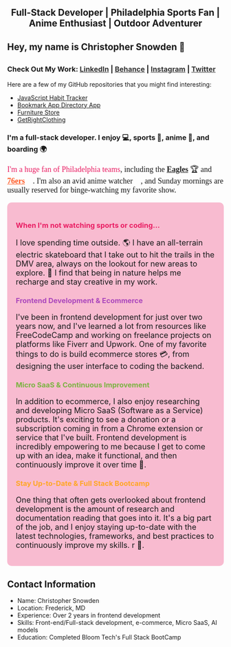 

<div style="text-align: center;">
  <h2>Full-Stack Developer | Philadelphia Sports Fan | Anime Enthusiast | Outdoor Adventurer</h2>
</div>

<h2>Hey, my name is Christopher Snowden 👋<h2> 


### Check Out My Work: <a href="https://www.linkedin.com/in/christopher-snowden-302939268/" style="color: #333;">LinkedIn</a> | <a href="https://www.behance.net/chrissnowden3" style="color: #333;">Behance</a> | <a href="https://www.instagram.com/praisehankhill/" style="color: #333;">Instagram</a> | <a href="https://twitter.com/PraiseHankHill" style="color: #333;">Twitter</a>

Here are a few of my GitHub repositories that you might find interesting:

- [JavaScript Habit Tracker](https://github.com/CSnowden1/JavaScript-Habit-Tracker)
- [Bookmark App Directory App](https://github.com/CSnowden1/Boomark-App-Directory-App)
- [Furniture Store](https://github.com/CSnowden1/Furniture-Store)
- [GetRightClothing](https://github.com/CSnowden1/GetRightClothing)

  
<h3> I'm a full-stack developer. I enjoy &#x1F4BB;, sports &#x1F3C0;, anime &#x1F97D;, and  boarding &#x1F30D; </h3>



  
<p style="font-family: 'Comic Sans MS', cursive; font-size: 18px;">
  <span style="color: #e91e63;">I'm a huge fan of Philadelphia teams</span>,
  including the <span style="text-decoration: underline; font-weight: bold; color: #212121;">Eagles</span> &#x1F3C6;
  and <span style="text-decoration: underline; font-weight: bold; color: #ff5722;">76ers</span> &#x1F3C0;.
  I'm also an avid anime watcher &#x1F409;, and Sunday mornings are usually reserved for binge-watching my favorite show.
</p>

<div style="background-color: #f8bbd0; padding: 20px; border-radius: 10px;">
  <h3 style="color: #e91e63;">When I'm not watching sports or coding...</h3>
  <p style="font-size: 18px;">
    I love spending time outside. &#x1F30E; I have an all-terrain electric skateboard that I take out to hit the trails in
    the DMV area, always on the lookout for new areas to explore. &#x1F6F6; I find that being in nature helps me
    recharge and stay creative in my work.
  </p>
  
  <h3 style="color: #ab47bc;">Frontend Development & Ecommerce</h3>
  <p style="font-size: 18px;">
    I've been in frontend development for just over two years now, and I've learned a lot from resources like
    FreeCodeCamp and working on freelance projects on platforms like Fiverr and Upwork. One of my favorite things to do is build
    ecommerce stores &#x1F4B3;, from designing the user interface to coding the backend. 
  </p>
  
  <h3 style="color: #7cb342;">Micro SaaS & Continuous Improvement</h3>
  <p style="font-size: 18px;">
    In addition to ecommerce, I also enjoy researching and developing Micro SaaS (Software as a Service) products.
    It's exciting to see a donation or a subscription coming in from a Chrome extension or service that I've built. 
    Frontend development is incredibly empowering to me because I get to come up with an idea, make it functional,
    and then continuously improve it over time &#x1F4D7;.
  </p>
  
  <h3 style="color: #ffa726;">Stay Up-to-Date & Full Stack Bootcamp</h3>
  <p style="font-size: 18px;">
    One thing that often gets overlooked about frontend development is the amount of research and documentation reading
    that goes into it. It's a big part of the job, and I enjoy staying up-to-date with the latest technologies,
    frameworks, and best practices to continuously improve my skills. r &#x1F64C;.
  </p>
</div>
  
<h2>Contact Information</h2>
  <ul>
    <li>Name: Christopher Snowden</li>
    <li>Location: Frederick, MD</li>
    <li>Experience: Over 2 years in frontend development</li>
    <li>Skills: Front-end/Full-stack development, e-commerce, Micro SaaS, AI models</li>
    <li>Education: Completed Bloom Tech's Full Stack BootCamp</li>
  </ul>
